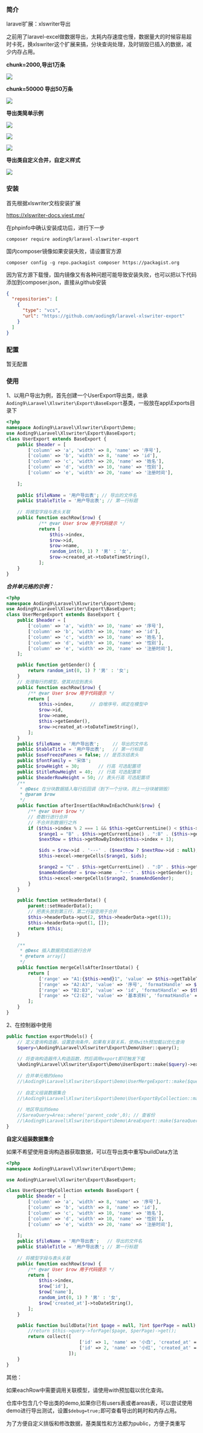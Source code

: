 ### 简介

laravel扩展：xlswriter导出

之前用了laravel-excel做数据导出，太耗内存速度也慢，数据量大的时候容易超时卡死，换xlswriter这个扩展来搞，分块查询处理，及时销毁已插入的数据，减少内存占用。

**chunk=2000,导出1万条**

![](https://cdn.learnku.com/uploads/images/202306/20/78338/9j8nZkAr9e.png!large)

**chunk=50000 导出50万条**

![](https://cdn.learnku.com/uploads/images/202306/20/78338/CQElkVz4N4.png!large)

**导出类简单示例**

![](https://cdn.learnku.com/uploads/images/202306/15/78338/azHOlbahyX.png!large)

![](https://cdn.learnku.com/uploads/images/202306/08/78338/1EjVb0begV.png!large)

![](https://cdn.learnku.com/uploads/images/202306/08/78338/PKyLtlX9DV.png!large)

**导出类自定义合并，自定义样式**

![](https://cdn.learnku.com/uploads/images/202306/18/78338/9jAqkuXxSu.png!large)

### 安装

首先根据xlswriter文档安装扩展

https://xlswriter-docs.viest.me/

在phpinfo中确认安装成功后，进行下一步

`composer require aoding9/laravel-xlswriter-export`

国内composer镜像如果安装失败，请设置官方源

`composer config -g repo.packagist composer https://packagist.org`

因为官方源下载慢，国内镜像又有各种问题可能导致安装失败，也可以把以下代码添加到composer.json，直接从github安装

```json
{
  "repositories": [
    {
      "type": "vcs",
      "url": "https://github.com/aoding9/laravel-xlswriter-export"
    }
  ]
}
```

### 配置

暂无配置

### 使用

1、以用户导出为例，首先创建一个UserExport导出类，继承`Aoding9\Laravel\Xlswriter\Export\BaseExport`基类，一般放在app\Exports目录下

```php
<?php
namespace Aoding9\Laravel\Xlswriter\Export\Demo;
use Aoding9\Laravel\Xlswriter\Export\BaseExport;
class UserExport extends BaseExport {
    public $header = [
        ['column' => 'a', 'width' => 8, 'name' => '序号'],
        ['column' => 'b', 'width' => 8, 'name' => 'id'],
        ['column' => 'c', 'width' => 20, 'name' => '姓名'],
        ['column' => 'd', 'width' => 10, 'name' => '性别'],
        ['column' => 'e', 'width' => 20, 'name' => '注册时间'],
    
    ];
    
    public $fileName = '用户导出表'; // 导出的文件名
    public $tableTitle = '用户导出表'; // 第一行标题
    
    // 将模型字段与表头关联
    public function eachRow($row) {
            /** @var User $row 用于代码提示 */
            return [
                $this->index,
                $row->id,
                $row->name,
                random_int(0, 1) ? '男' : '女',
                $row->created_at->toDateTimeString(),
            ];
    }
}
```

***合并单元格的示例：***

```php
<?php
namespace Aoding9\Laravel\Xlswriter\Export\Demo;
use Aoding9\Laravel\Xlswriter\Export\BaseExport;
class UserMergeExport extends BaseExport {
    public $header = [
        ['column' => 'a', 'width' => 10, 'name' => '序号'],
        ['column' => 'b', 'width' => 10, 'name' => 'id'],
        ['column' => 'c', 'width' => 10, 'name' => '姓名'],
        ['column' => 'd', 'width' => 10, 'name' => '性别'],
        ['column' => 'e', 'width' => 20, 'name' => '注册时间'],
    ];

    public function getGender() {
        return random_int(0, 1) ? '男' : '女';
    }
    // 处理每行的模型，使其对应到表头
    public function eachRow($row) {
        /** @var User $row 用于代码提示 */
        return [
            $this->index,      // 自增序号，绑定在模型中
            $row->id,
            $row->name,
            $this->getGender(),
            $row->created_at->toDateTimeString(),
        ];
    }
    public $fileName = '用户导出表';     // 导出的文件名
    public $tableTitle = '用户导出表';   // 第一行标题
    public $useFreezePanes = false; // 是否冻结表头
    public $fontFamily = '宋体';
    public $rowHeight = 30;       // 行高 可选配置项
    public $titleRowHeight = 40;  // 行高 可选配置项
    public $headerRowHeight = 50; // 表头行高 可选配置项
    /**
     * @Desc 在分块数据插入每行后回调（到下一个分块，则上一分块被销毁）
     * @param $row
     */
    public function afterInsertEachRowInEachChunk($row) {
        /** @var User $row */
        // 奇数行进行合并
        // 不合并到数据行之外
        if ($this->index % 2 === 1 && $this->getCurrentLine() < $this->completed + $this->startDataRow) {
            $range1 = "B" . $this->getCurrentLine() . ":B" . ($this->getCurrentLine() + 1);
            $nextRow = $this->getRowByIndex($this->index + 1);

            $ids = $row->id . '---' . ($nextRow ? $nextRow->id : null);
            $this->excel->mergeCells($range1, $ids);

            $range2 = "C" . $this->getCurrentLine() . ":D" . $this->getCurrentLine();
            $nameAndGender = $row->name . "---" . $this->getGender();
            $this->excel->mergeCells($range2, $nameAndGender);
        }
    }

    public function setHeaderData() {
        parent::setHeaderData();
        // 把表头放到第三行，第二行留空用于合并
        $this->headerData->put(2, $this->headerData->get(1));
        $this->headerData->put(1, []);
        return $this;
    }

    /**
     * @Desc 插入数据完成后进行合并
     * @return array[]
     */
    public function mergeCellsAfterInsertData() {
        return [
            ['range' => "A1:{$this->end}1", 'value' => $this->getTableTitle(), 'formatHandle' => $this->titleStyle],
            ['range' => "A2:A3", 'value' => '序号', 'formatHandle' => $this->headerStyle],
            ['range' => "B2:B3", 'value' => 'id', 'formatHandle' => $this->headerStyle],
            ['range' => "C2:E2", 'value' => '基本资料', 'formatHandle' => $this->headerStyle],
        ];
    }
}

```

2、在控制器中使用

```php
public function exportModels() {
    // 定义查询构造器，设置查询条件，如果有关联关系，使用with预加载以优化查询
    $query=\Aoding9\Laravel\Xlswriter\Export\Demo\User::query();
    
    // 将查询构造器传入构造函数，然后调用export即可触发下载 
    \Aoding9\Laravel\Xlswriter\Export\Demo\UserExport::make($query)->export();
    
    // 合并单元格的demo
    //\Aoding9\Laravel\Xlswriter\Export\Demo\UserMergeExport::make($query)->export();
    
    // 自定义组装数据集合
    //\Aoding9\Laravel\Xlswriter\Export\Demo\UserExportByCollection::make()->export();
    
    // 地区导出的demo
    //$areaQuery=Area::where('parent_code',0); // 查省份
    //\Aoding9\Laravel\Xlswriter\Export\Demo\AreaExport::make($areaQuery)->export();
}
```

**自定义组装数据集合**

如果不希望使用查询构造器获取数据，可以在导出类中重写buildData方法

```php
<?php
namespace Aoding9\Laravel\Xlswriter\Export\Demo;

use Aoding9\Laravel\Xlswriter\Export\BaseExport;

class UserExportByCollection extends BaseExport {
    public $header = [
        ['column' => 'a', 'width' => 8, 'name' => '序号'],
        ['column' => 'b', 'width' => 8, 'name' => 'id'],
        ['column' => 'c', 'width' => 10, 'name' => '姓名'],
        ['column' => 'd', 'width' => 10, 'name' => '性别'],
        ['column' => 'e', 'width' => 20, 'name' => '注册时间'],
    
    ];
    public $fileName = '用户导出表';   // 导出的文件名
    public $tableTitle = '用户导出表'; // 第一行标题
    
    // 将模型字段与表头关联
    public function eachRow($row) {
        /** @var User $row 用于代码提示 */
        return [
            $this->index,
            $row['id'],
            $row['name'],
            random_int(0, 1) ? '男' : '女',
            $row['created_at']->toDateString(),
        ];
    }

    public function buildData(?int $page = null, ?int $perPage = null) {
        //return $this->query->forPage($page, $perPage)->get();
        return collect([
                           ['id' => 1, 'name' => '小白', 'created_at' => now()],
                           ['id' => 2, 'name' => '小红', 'created_at' => now()],
                       ]);
    }
}

```


其他：

如果eachRow中需要调用关联模型，请使用with预加载以优化查询。

仓库中包含几个导出类的demo,如果你已有users表或者areas表，可以尝试使用demo进行导出测试，设置`$debug=true;`即可查看导出的耗时和内存占用。

为了方便自定义排版和修改数据，基类属性和方法都为public，方便子类重写